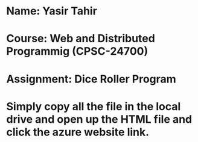 # Name: Yasir Tahir
# Course: Web and Distributed Programmig (CPSC-24700)
# Assignment: Dice Roller Program
# Simply copy all the file in the local drive and open up the HTML file and click the azure website link.
